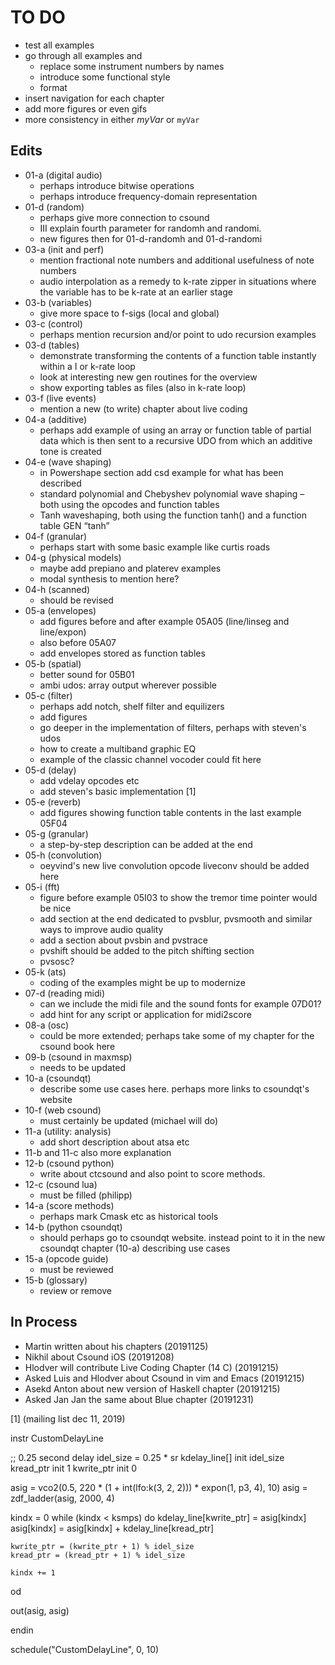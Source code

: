 TO DO
=====

- test all examples
- go through all examples and
    - replace some instrument numbers by names
    - introduce some functional style
    - format 
- insert navigation for each chapter
- add more figures or even gifs
- more consistency in either *myVar* or `myVar` 


Edits
-----

- 01-a (digital audio)
    - perhaps introduce bitwise operations
    - perhaps introduce frequency-domain representation
- 01-d (random)
    - perhaps give more connection to csound
    - III explain fourth parameter for randomh and randomi.
    - new figures then for 01-d-randomh and 01-d-randomi
- 03-a (init and perf)
    - mention fractional note numbers and additional usefulness of note numbers
    - audio interpolation as a remedy to k-rate zipper in situations where the
      variable has to be k-rate at an earlier stage
- 03-b (variables) 
    - give more space to f-sigs (local and global)
- 03-c (control) 
    - perhaps mention recursion and/or point to udo recursion examples
- 03-d (tables)
    - demonstrate transforming the contents of a function table instantly 
      within a I or k-rate loop
    - look at interesting new gen routines for the overview
    - show exporting tables as files (also in k-rate loop)
- 03-f (live events)
    - mention a new (to write) chapter about live coding
- 04-a (additive)
    - perhaps add example of using an array or function table of partial data
      which is then sent to a recursive UDO from which an additive tone is
      created
- 04-e (wave shaping)
    - in Powershape section add csd example for what has been described
    - standard polynomial and Chebyshev polynomial wave shaping – both using
      the opcodes and function tables
    - Tanh waveshaping, both using the function tanh() and a function table
      GEN “tanh”
- 04-f (granular) 
    - perhaps start with some basic example like curtis roads
- 04-g (physical models)
    - maybe add prepiano and platerev examples
    - modal synthesis to mention here?
- 04-h (scanned)
    - should be revised
- 05-a (envelopes)
    - add figures before and after example 05A05 (line/linseg and line/expon)
    - also before 05A07
    - add envelopes stored as function tables
- 05-b (spatial)
    - better sound for 05B01
    - ambi udos: array output wherever possible
- 05-c (filter)
    - perhaps add notch, shelf filter and equilizers
    - add figures
    - go deeper in the implementation of filters, perhaps with steven's udos
    - how to create a multiband graphic EQ
    - example of the classic channel vocoder could fit here
- 05-d (delay)
    - add vdelay opcodes etc
    - add steven's basic implementation [1]
- 05-e (reverb)
    - add figures showing function table contents in the last example 05F04
- 05-g (granular)
    - a step-by-step description can be added at the end
- 05-h (convolution)
    - oeyvind's new live convolution opcode liveconv should be added here
- 05-i (fft)
    - figure before example 05I03 to show the tremor time pointer would be nice
    - add section at the end dedicated to pvsblur, pvsmooth and similar ways
      to improve audio quality
    - add a section about pvsbin and pvstrace
    - pvshift should be added to the pitch shifting section
    - pvsosc?
- 05-k (ats)
    - coding of the examples might be up to modernize
- 07-d (reading midi)
    - can we include the midi file and the sound fonts for example 07D01?
    - add hint for any script or application for midi2score
- 08-a (osc)
    - could be more extended; perhaps take some of my chapter for the
      csound book here
- 09-b (csound in maxmsp) 
    - needs to be updated
- 10-a (csoundqt) 
    - describe some use cases here. perhaps more links to csoundqt's website
- 10-f (web csound) 
    - must certainly be updated (michael will do)
- 11-a (utility: analysis)
    - add short description about atsa etc
- 11-b and 11-c also more explanation
- 12-b (csound python)
    - write about ctcsound and also point to score methods.
- 12-c (csound lua) 
    - must be filled (philipp)
- 14-a (score methods)
    - perhaps mark Cmask etc as historical tools
- 14-b (python csoundqt)
    - should perhaps go to csoundqt website. instead point to it in the
      new csoundqt chapter (10-a) describing use cases
- 15-a (opcode guide) 
    - must be reviewed
- 15-b (glossary)
    - review or remove



In Process
----------

- Martin written about his chapters (20191125)
- Nikhil about Csound iOS (20191208)
- Hlodver will contribute Live Coding Chapter (14 C) (20191215)
- Asked Luis and Hlodver about Csound in vim and Emacs (20191215)
- Asekd Anton about new version of Haskell chapter (20191215)
- Asked Jan Jan the same about Blue chapter (20191231)


[1] (mailing list dec 11, 2019)

instr CustomDelayLine

  ;; 0.25 second delay
  idel_size = 0.25 * sr
  kdelay_line[] init idel_size
  kread_ptr init 1
  kwrite_ptr init 0

  asig = vco2(0.5, 220 * (1 + int(lfo:k(3, 2, 2))) * expon(1, p3, 4), 10)
  asig = zdf_ladder(asig, 2000, 4)

  kindx = 0
  while (kindx < ksmps) do
    kdelay_line[kwrite_ptr] = asig[kindx]
    asig[kindx] = asig[kindx] + kdelay_line[kread_ptr]

    kwrite_ptr = (kwrite_ptr + 1) % idel_size
    kread_ptr = (kread_ptr + 1) % idel_size

    kindx += 1
  od

  out(asig, asig)

endin

schedule("CustomDelayLine", 0, 10)


